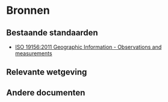 # Bronnen

## Bestaande standaarden
- [ISO 19156:2011 Geographic Information - Observations and measurements](https://www.iso.org/standard/32574.html)

## Relevante wetgeving

## Andere documenten
